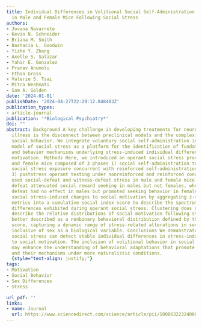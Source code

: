 ```yaml
---
title: Individual Differences in Volitional Social Self-Administration and Motivation
  in Male and Female Mice Following Social Stress
authors:
- Jovana Navarrete
- Kevin N. Schneider
- Briana M. Smith
- Nastacia L. Goodwin
- Yizhe Y. Zhang
- Axelle S. Salazar
- Yahir E. Gonzalez
- Pranav Anumolu
- Ethan Gross
- Valerie S. Tsai
- Mitra Heshmati
- Sam A. Golden
date: '2024-01-01'
publishDate: '2024-04-27T22:29:12.848403Z'
publication_types:
- article-journal
publication: '*Biological Psychiatry*'
doi: ""
abstract: Background A key challenge in developing treatments for neuropsychiatric
  illness is the disconnect between preclinical models and the complexity of human
  social behavior. We integrate voluntary social self-administration into a rodent
  model of social stress as a platform for the identification of fundamental brain
  and behavior mechanisms underlying stress-induced individual differences in social
  motivation. Methods Here, we introduced an operant social stress procedure in male
  and female mice composed of 3 phases 1) social self-administration training, 2)
  social stress exposure concurrent with reinforced self-administration testing, and
  3) poststress operant testing under nonreinforced and reinforced conditions. We
  used social-defeat and witness-defeat stress in male and female mice. Results Social
  defeat attenuated social reward seeking in males but not females, whereas witness
  defeat had no effect in males but promoted seeking behavior in females. We resolved
  social stress-induced changes to social motivation by aggregating z-scored operant
  metrics into a cumulative social index score to describe the spectrum of individual
  differences exhibited during operant social stress. Clustering does not adequately
  describe the relative distributions of social motivation following stress and is
  better described as a nonbinary behavioral distribution defined by the social index
  score, capturing a dynamic range of stress-related alterations in social motivation
  inclusive of sex as a biological variable. Conclusions We demonstrated that operant
  social stress can detect stable individual differences in stress-induced changes
  to social motivation. The inclusion of volitional behavior in social procedures
  may enhance the understanding of behavioral adaptations that promote stress resiliency
  and their mechanisms under more naturalistic conditions.
  {style="text-align: justify;"}
tags:
- Motivation
- Social Behavior
- Sex Differences
- Stress

url_pdf: ''
links:
- name: Journal
  url: https://www.sciencedirect.com/science/article/pii/S0006322324000337
---
```

